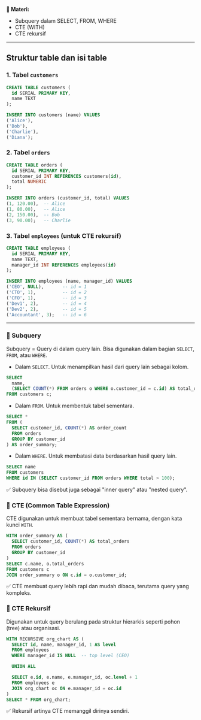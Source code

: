 **📌 Materi:**
- Subquery dalam SELECT, FROM, WHERE
- CTE (WITH)
- CTE rekursif
---
## Struktur table dan isi table
### 1. Tabel `customers`
```sql
CREATE TABLE customers (
  id SERIAL PRIMARY KEY,
  name TEXT
);

INSERT INTO customers (name) VALUES
('Alice'),
('Bob'),
('Charlie'),
('Diana');
```
### 2. Tabel `orders`
```sql
CREATE TABLE orders (
  id SERIAL PRIMARY KEY,
  customer_id INT REFERENCES customers(id),
  total NUMERIC
);

INSERT INTO orders (customer_id, total) VALUES
(1, 120.00),  -- Alice
(1, 80.00),   -- Alice
(2, 150.00),  -- Bob
(3, 90.00);   -- Charlie
```
### 3. Tabel `employees` (untuk CTE rekursif)
```sql
CREATE TABLE employees (
  id SERIAL PRIMARY KEY,
  name TEXT,
  manager_id INT REFERENCES employees(id)
);

INSERT INTO employees (name, manager_id) VALUES
('CEO', NULL),       -- id = 1
('CTO', 1),          -- id = 2
('CFO', 1),          -- id = 3
('Dev1', 2),         -- id = 4
('Dev2', 2),         -- id = 5
('Accountant', 3);   -- id = 6
```
---
### 🔹 Subquery
Subquery = Query di dalam query lain. Bisa digunakan dalam bagian `SELECT`, `FROM`, atau `WHERE`.
 -  Dalam `SELECT`. Untuk menampilkan hasil dari query lain sebagai kolom.
```sql
SELECT 
  name,
  (SELECT COUNT(*) FROM orders o WHERE o.customer_id = c.id) AS total_orders
FROM customers c;
```
 -  Dalam `FROM`. Untuk membentuk tabel sementara.
```sql
SELECT *
FROM (
  SELECT customer_id, COUNT(*) AS order_count
  FROM orders
  GROUP BY customer_id
) AS order_summary;
```
 -  Dalam `WHERE`. Untuk membatasi data berdasarkan hasil query lain.
```sql
SELECT name
FROM customers
WHERE id IN (SELECT customer_id FROM orders WHERE total > 100);
```
✅ Subquery bisa disebut juga sebagai "inner query" atau "nested query".
### 🔹 CTE (Common Table Expression)
CTE digunakan untuk membuat tabel sementara bernama, dengan kata kunci `WITH`.
```sql
WITH order_summary AS (
  SELECT customer_id, COUNT(*) AS total_orders
  FROM orders
  GROUP BY customer_id
)
SELECT c.name, o.total_orders
FROM customers c
JOIN order_summary o ON c.id = o.customer_id;
```
✅ CTE membuat query lebih rapi dan mudah dibaca, terutama query yang kompleks.
### 🔹 CTE Rekursif
Digunakan untuk query berulang pada struktur hierarkis seperti pohon (tree) atau organisasi.
```sql
WITH RECURSIVE org_chart AS (
  SELECT id, name, manager_id, 1 AS level
  FROM employees
  WHERE manager_id IS NULL  -- top level (CEO)

  UNION ALL

  SELECT e.id, e.name, e.manager_id, oc.level + 1
  FROM employees e
  JOIN org_chart oc ON e.manager_id = oc.id
)
SELECT * FROM org_chart;
```
✅ Rekursif artinya CTE memanggil dirinya sendiri.
